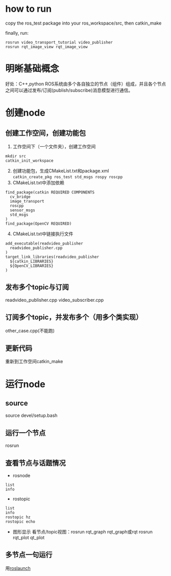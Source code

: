 # how to run

copy the ros_test package into your ros_workspace/src, then catkin_make

finally, run:

```
rosrun video_transport_tutorial video_publisher
rosrun rqt_image_view rqt_image_view
```



# 明晰基础概念

好处：C++,python
ROS系统由多个各自独立的节点（组件）组成，并且各个节点之间可以通过发布/订阅(publish/subscribe)消息模型进行通信。
# 创建node
## 创建工作空间，创建功能包
1. 工作空间下（一个文件夹），创建工作空间   
```
mkdir src
catkin_init_workspace
```
2. 创建功能包，生成CMakeList.txt和package.xml  
`catkin_create_pkg ros_test std_msgs rospy roscpp`
3. CMakeList.txt中添加依赖
```
find_package(catkin REQUIRED COMPONENTS
  cv_bridge
  image_transport
  roscpp
  sensor_msgs
  std_msgs
)
find_package(OpenCV REQUIRED)
```
4. CMakeList.txt中链接执行文件
```
add_executable(readvideo_publisher
  readvideo_publisher.cpp
)
target_link_libraries(readvideo_publisher
  ${catkin_LIBRARIES}
  ${OpenCV_LIBRARIES}
)
```
## 发布多个topic与订阅
readvideo_publisher.cpp
video_subscriber.cpp
## 订阅多个topic，并发布多个（用多个类实现）
other_case.cpp(不能跑)
## 更新代码
重新到工作空间catkin_make
# 运行node
## source
source devel/setup.bash
## 运行一个节点
rosrun 
## 查看节点与话题情况
* rosnode
```
list
info
```
* rostopic
```
list
info
rostopic hz
rostopic echo
```
* 图形显示
看节点/topic视图：rosrun rqt_graph rqt_graph或rqt
rosrun rqt_plot qt_plot

## 多节点一句运行
用[roslaunch](https://blog.csdn.net/weixin_41995979/article/details/81784987)
